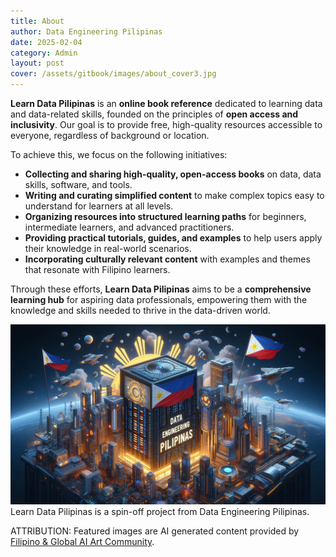 ```yaml
---
title: About
author: Data Engineering Pilipinas
date: 2025-02-04
category: Admin
layout: post
cover: /assets/gitbook/images/about_cover3.jpg
---
```



**Learn Data Pilipinas** is an **online book reference** dedicated to learning data and data-related skills, founded on the principles of **open access and inclusivity**. Our goal is to provide free, high-quality resources accessible to everyone, regardless of background or location.  

To achieve this, we focus on the following initiatives:  
- **Collecting and sharing high-quality, open-access books** on data, data skills, software, and tools.  
- **Writing and curating simplified content** to make complex topics easy to understand for learners at all levels.  
- **Organizing resources into structured learning paths** for beginners, intermediate learners, and advanced practitioners.  
- **Providing practical tutorials, guides, and examples** to help users apply their knowledge in real-world scenarios.  
- **Incorporating culturally relevant content** with examples and themes that resonate with Filipino learners.  

Through these efforts, **Learn Data Pilipinas** aims to be a **comprehensive learning hub** for aspiring data professionals, empowering them with the knowledge and skills needed to thrive in the data-driven world.  

![Data Engineering Pilipinas](/assets/gitbook/images/about.jpg)
Learn Data Pilipinas is a spin-off project from Data Engineering Pilipinas.

ATTRIBUTION: Featured images are AI generated content provided by [Filipino & Global AI Art Community](https://www.facebook.com/groups/394976393302717).
